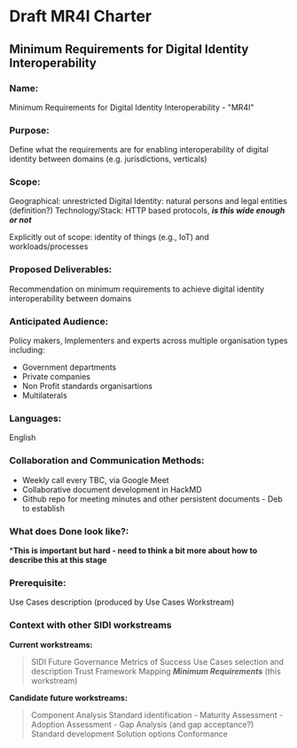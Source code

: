 # Draft MR4I Charter

## Minimum Requirements for Digital Identity Interoperability

### Name: 
Minimum Requirements for Digital Identity Interoperability - "MR4I"

### Purpose: 
Define what the requirements are for enabling interoperability of digital identity between domains (e.g. jurisdictions, verticals)

### Scope: 
Geographical: unrestricted
Digital Identity: natural persons and legal entities (definition?)
Technology/Stack: HTTP based protocols, ***is this wide enough or not***

Explicitly out of scope: identity of things (e.g., IoT) and workloads/processes

### Proposed Deliverables: 
Recommendation on minimum requirements to achieve digital identity interoperability between domains

### Anticipated Audience: 
Policy makers, Implementers and experts across multiple organisation types including:
- Government departments
- Private companies
- Non Profit standards organisartions
- Multilaterals

### Languages: 
English

### Collaboration and Communication Methods: 
* Weekly call every TBC, via Google Meet
* Collaborative document development in HackMD
* Github repo for meeting minutes and other persistent documents - Deb to establish
    
### What does Done look like?:
***This is important but hard - need to think a bit more about how to describe this at this stage**

### Prerequisite: 
Use Cases description (produced by Use Cases Workstream)

### Context with other SIDI workstreams
__Current workstreams:__
> SIDI Future Governance 
> Metrics of Success 
> Use Cases selection and description 
> Trust Framework Mapping 
> ***Minimum Requirements*** (this workstream)

__Candidate future workstreams:__
> Component Analysis
> Standard identification
>     - Maturity Assessment
>     - Adoption Assessment
>     - Gap Analysis (and gap acceptance?)
> Standard development
> Solution options
> Conformance



